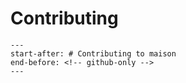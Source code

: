 # Contributing

```{include} ../CONTRIBUTING.md
---
start-after: # Contributing to maison
end-before: <!-- github-only -->
---

```

[code of conduct]: codeofconduct
